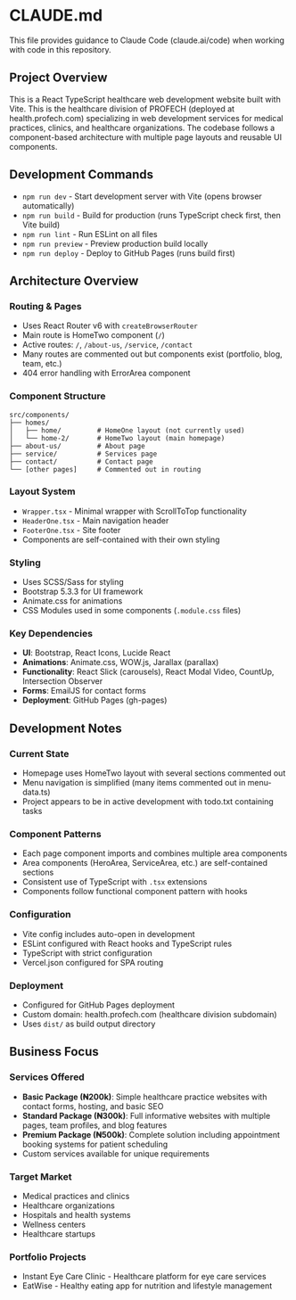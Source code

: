 # CLAUDE.md

This file provides guidance to Claude Code (claude.ai/code) when working with code in this repository.

## Project Overview

This is a React TypeScript healthcare web development website built with Vite. This is the healthcare division of PROFECH (deployed at health.profech.com) specializing in web development services for medical practices, clinics, and healthcare organizations. The codebase follows a component-based architecture with multiple page layouts and reusable UI components.

## Development Commands

- `npm run dev` - Start development server with Vite (opens browser automatically)
- `npm run build` - Build for production (runs TypeScript check first, then Vite build)
- `npm run lint` - Run ESLint on all files
- `npm run preview` - Preview production build locally
- `npm run deploy` - Deploy to GitHub Pages (runs build first)

## Architecture Overview

### Routing & Pages
- Uses React Router v6 with `createBrowserRouter`
- Main route is HomeTwo component (`/`)
- Active routes: `/`, `/about-us`, `/service`, `/contact`
- Many routes are commented out but components exist (portfolio, blog, team, etc.)
- 404 error handling with ErrorArea component

### Component Structure
```
src/components/
├── homes/
│   ├── home/         # HomeOne layout (not currently used)
│   └── home-2/       # HomeTwo layout (main homepage)
├── about-us/         # About page
├── service/          # Services page  
├── contact/          # Contact page
└── [other pages]     # Commented out in routing
```

### Layout System
- `Wrapper.tsx` - Minimal wrapper with ScrollToTop functionality
- `HeaderOne.tsx` - Main navigation header
- `FooterOne.tsx` - Site footer
- Components are self-contained with their own styling

### Styling
- Uses SCSS/Sass for styling
- Bootstrap 5.3.3 for UI framework
- Animate.css for animations
- CSS Modules used in some components (`.module.css` files)

### Key Dependencies
- **UI**: Bootstrap, React Icons, Lucide React
- **Animations**: Animate.css, WOW.js, Jarallax (parallax)
- **Functionality**: React Slick (carousels), React Modal Video, CountUp, Intersection Observer
- **Forms**: EmailJS for contact forms
- **Deployment**: GitHub Pages (gh-pages)

## Development Notes

### Current State
- Homepage uses HomeTwo layout with several sections commented out
- Menu navigation is simplified (many items commented out in menu-data.ts)
- Project appears to be in active development with todo.txt containing tasks

### Component Patterns
- Each page component imports and combines multiple area components
- Area components (HeroArea, ServiceArea, etc.) are self-contained sections
- Consistent use of TypeScript with `.tsx` extensions
- Components follow functional component pattern with hooks

### Configuration
- Vite config includes auto-open in development
- ESLint configured with React hooks and TypeScript rules
- TypeScript with strict configuration
- Vercel.json configured for SPA routing

### Deployment
- Configured for GitHub Pages deployment
- Custom domain: health.profech.com (healthcare division subdomain)
- Uses `dist/` as build output directory

## Business Focus

### Services Offered
- **Basic Package (₦200k)**: Simple healthcare practice websites with contact forms, hosting, and basic SEO
- **Standard Package (₦300k)**: Full informative websites with multiple pages, team profiles, and blog features
- **Premium Package (₦500k)**: Complete solution including appointment booking systems for patient scheduling
- Custom services available for unique requirements

### Target Market
- Medical practices and clinics
- Healthcare organizations
- Hospitals and health systems
- Wellness centers
- Healthcare startups

### Portfolio Projects
- Instant Eye Care Clinic - Healthcare platform for eye care services
- EatWise - Healthy eating app for nutrition and lifestyle management
